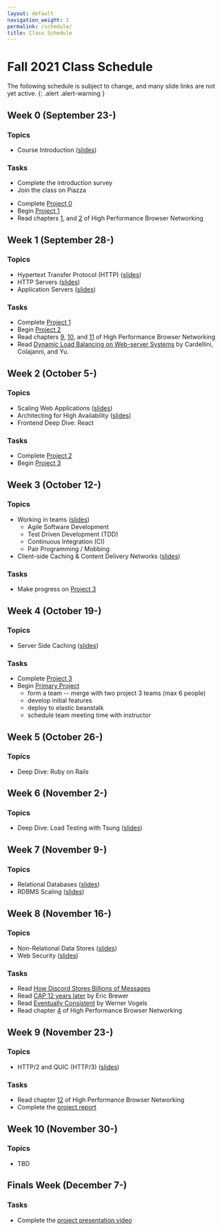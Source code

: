 ```yaml
---
layout: default
navigation_weight: 1
permalink: /schedule/
title: Class Schedule
---
```


# Fall 2021 Class Schedule

The following schedule is subject to change, and many slide links are not yet active.
{: .alert .alert-warning }

<div class="week">

## Week 0 (September 23-)

### Topics

- Course Introduction ([slides](/slides/2021f/01_course_introduction/))

### Tasks

- Complete the introduction survey
- Join the class on Piazza
<!-- - Enroll in AWS Educate -->
- Complete [Project 0](/project0/)
- Begin [Project 1](/project1/)
- Read chapters [1](https://hpbn.co/primer-on-latency-and-bandwidth/), and
  [2](https://hpbn.co/building-blocks-of-tcp/) of High Performance Browser Networking

</div>
<div class="week">

## Week 1 (September 28-)

### Topics

- Hypertext Transfer Protocol (HTTP) ([slides](/slides/2021f/02_http))
- HTTP Servers ([slides](/slides/2021f/03_http_servers/))
- Application Servers ([slides](/slides/2021f/04_application_servers/))

### Tasks

- Complete [Project 1](/project1/)
- Begin [Project 2](/project2/)
- Read chapters [9](https://hpbn.co/brief-history-of-http/),
  [10](https://hpbn.co/primer-on-web-performance/), and
  [11](https://hpbn.co/http1x/) of High Performance Browser Networking
- Read [Dynamic Load Balancing on Web-server
  Systems](http://www.ics.uci.edu/~cs230/reading/DLB.pdf) by Cardellini,
  Colajanni, and Yu.

</div>
<div class="week">

## Week 2 (October 5-)

### Topics

- Scaling Web Applications ([slides](/slides/2021f/05_scaling_web_applications/))
- Architecting for High Availability ([slides](/slides/2021f/06_high_availability))
- Frontend Deep Dive: React

### Tasks

- Complete [Project 2](/project2/)
- Begin [Project 3](/project3/)

</div>
<div class="week">

## Week 3 (October 12-)

### Topics

- Working in teams ([slides](/slides/2021f/07_agile_tdd_pairing))
  - Agile Software Development
  - Test Driven Development (TDD)
  - Continuous Integration (CI)
  - Pair Programming / Mobbing
- Client-side Caching & Content Delivery Networks ([slides](/slides/2021f/08_client_caching_cdn))

### Tasks

- Make progress on [Project 3](/project3/)

</div>
<div class="week">

## Week 4 (October 19-)

### Topics

- Server Side Caching ([slides](/slides/2021f/09_server_caching))

### Tasks

- Complete [Project 3](/project3/)
- Begin [Primary Project](/project/)
  - form a team -- merge with two project 3 teams (max 6 people)
  - develop initial features
  - deploy to elastic beanstalk
  - schedule team meeting time with instructor

</div>
<div class="week">

## Week 5 (October 26-)

### Topics

- Deep Dive: Ruby on Rails

</div>
<div class="week">

## Week 6 (November 2-)

### Topics

- Deep Dive: Load Testing with Tsung ([slides](/slides/2021f/10_tsung))

</div>
<div class="week">

## Week 7 (November 9-)

### Topics

- Relational Databases ([slides](/slides/2021f/11_relational_databases))
- RDBMS Scaling ([slides](/slides/2021f/12_rdbms_scaling))

</div>
<div class="week">

## Week 8 (November 16-)

### Topics

- Non-Relational Data Stores ([slides](/slides/2021f/13_nosql))
- Web Security ([slides](/slides/2021f/14_web_security))

### Tasks

- Read [How Discord Stores Billions of Messages
](https://blog.discord.com/how-discord-stores-billions-of-messages-7fa6ec7ee4c7)
- Read [CAP 12 years
  later](http://www.realtechsupport.org/UB/NP/Numeracy_CAP%2B12Years_2012.pdf)
  by Eric Brewer
- Read [Eventually
  Consistent](http://www.scalableinternetservices.com/slides/vogels.pdf) by
  Werner Vogels
- Read chapter [4](https://hpbn.co/transport-layer-security-tls/) of High
  Performance Browser Networking

</div>
<div class="week">

## Week 9 (November 23-)

### Topics

- HTTP/2 and QUIC (HTTP/3) ([slides](/slides/2021f/15_http2_quic))

### Tasks

- Read chapter [12](https://hpbn.co/http2/) of High Performance Browser Networking
- Complete the [project report](/project/#report)

</div>
<div class="week">

## Week 10 (November 30-)

### Topics

- TBD

</div>
<div class="week">

## Finals Week (December 7-)

### Tasks

- Complete the [project presentation video](/project/#video)

</div>
